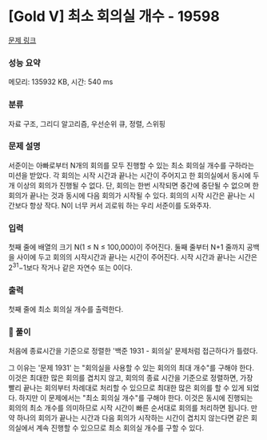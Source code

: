 # [Gold V] 최소 회의실 개수 - 19598 

[문제 링크](https://www.acmicpc.net/problem/19598) 

### 성능 요약

메모리: 135932 KB, 시간: 540 ms

### 분류

자료 구조, 그리디 알고리즘, 우선순위 큐, 정렬, 스위핑

### 문제 설명

<p>서준이는 아빠로부터 N개의 회의를 모두 진행할 수 있는 최소 회의실 개수를 구하라는 미션을 받았다. 각 회의는 시작 시간과 끝나는 시간이 주어지고 한 회의실에서 동시에 두 개 이상의 회의가 진행될 수 없다. 단, 회의는 한번 시작되면 중간에 중단될 수 없으며 한 회의가 끝나는 것과 동시에 다음 회의가 시작될 수 있다. 회의의 시작 시간은 끝나는 시간보다 항상 작다. N이 너무 커서 괴로워 하는 우리 서준이를 도와주자.</p>

### 입력 

 <p>첫째 줄에 배열의 크기 N(1 ≤ N ≤ 100,000)이 주어진다. 둘째 줄부터 N+1 줄까지 공백을 사이에 두고 회의의 시작시간과 끝나는 시간이 주어진다. 시작 시간과 끝나는 시간은 2<sup>31</sup>−1보다 작거나 같은 자연수 또는 0이다.</p>

### 출력 

 <p>첫째 줄에 최소 회의실 개수를 출력한다.</p>

### :pushpin: 풀이

처음에 종료시간을 기준으로 정렬한 '백준 1931 - 회의실' 문제처럼 접근하다가 틀렸다.

그 이유는 '문제 1931' 는 "회의실을 사용할 수 있는 회의의 최대 개수"를 구해야 한다. 이것은 최대한 많은 회의를 겹치지 않고, 회의의 종료 시간을 기준으로 정렬하면, 가장 빨리 끝나는 회의부터 차례대로 처리할 수 있으므로 최대한 많은 회의를 할 수 있게 되었다.
하지만 이 문제에서는 "최소 회의실 개수"를 구해야 한다. 이것은 동시에 진행되는 회의의 최소 개수를 의미하므로 시작 시간이 빠른 순서대로 회의를 처리하면 됩니다. 만약 하나의 회의가 끝나는 시간과 다음 회의가 시작하는 시간이 겹치지 않는다면 같은 회의실에서 계속 진행할 수 있으므로 최소 회의실 개수를 구할 수 있다.
